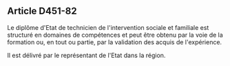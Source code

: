 ## Article D451-82

Le diplôme d'Etat de technicien de l'intervention sociale et familiale est structuré en domaines de
compétences et peut être obtenu par la voie de la formation ou, en tout ou partie, par la validation des acquis
de l'expérience.

Il est délivré par le représentant de l'Etat dans la région.

